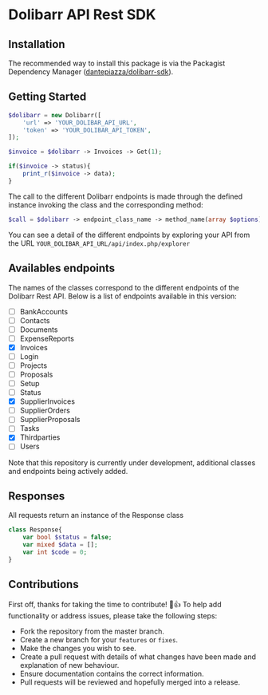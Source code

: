 # Dolibarr API Rest SDK

## Installation

The recommended way to install this package is via the Packagist Dependency Manager ([dantepiazza/dolibarr-sdk](https://packagist.org/packages/dantepiazza/dolibarr-sdk)). 

## Getting Started

```php
$dolibarr = new Dolibarr([
	'url' => 'YOUR_DOLIBAR_API_URL',
	'token' => 'YOUR_DOLIBAR_API_TOKEN',
]);

$invoice = $dolibarr -> Invoices -> Get(1);

if($invoice -> status){
    print_r($invoice -> data);
}
```

The call to the different Dolibarr endpoints is made through the defined instance invoking the class and the corresponding method:


```php
$call = $dolibarr -> endpoint_class_name -> method_name(array $options);
```

You can see a detail of the different endpoints by exploring your API from the URL `YOUR_DOLIBAR_API_URL/api/index.php/explorer`

## Availables endpoints

The names of the classes correspond to the different endpoints of the Dolibarr Rest API. Below is a list of endpoints available in this version:

- [ ] BankAccounts
- [ ] Contacts
- [ ] Documents
- [ ] ExpenseReports
- [x] Invoices
- [ ] Login
- [ ] Projects
- [ ] Proposals
- [ ] Setup
- [ ] Status
- [x] SupplierInvoices
- [ ] SupplierOrders
- [ ] SupplierProposals
- [ ] Tasks
- [x] Thirdparties
- [ ] Users

Note that this repository is currently under development, additional classes and endpoints being actively added.

## Responses

All requests return an instance of the Response class

```php
class Response{
	var bool $status = false;
	var mixed $data = [];
	var int $code = 0;
}

```

## Contributions

First off, thanks for taking the time to contribute! 🎉👍 To help add functionality or address issues, please take the following steps:

* Fork the repository from the master branch.
* Create a new branch for your `features` or `fixes`.
* Make the changes you wish to see.
* Create a pull request with details of what changes have been made and explanation of new behaviour.
* Ensure documentation contains the correct information.
* Pull requests will be reviewed and hopefully merged into a release.
